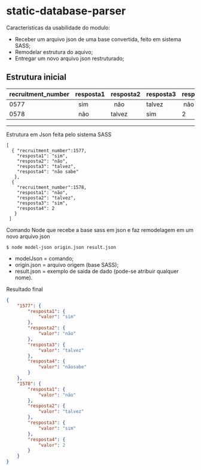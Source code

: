 # static-database-parser

Características da usabilidade do modulo:

* Receber um arquivo json de uma base convertida, feito em sistema SASS;
* Remodelar  estrutura do aquivo;
* Entregar um novo arquivo json restruturado;

Estrutura inicial
--------------------------------------------------------------------
recruitment_number |  resposta1 | resposta2 | resposta3 | resposta4
-------------------|------------|-----------|-----------|----------
        0577       |   sim      |   não     |  talvez   |  não sabe
        0578       |   não      |   talvez  |    sim    |     2
--------------------------------------------------------------------

Estrutura em Json feita pelo sistema SASS 

```
[
  { "recruitment_number":1577,
    "resposta1": "sim",
    "resposta2": "não",
    "resposta3": "talvez",
    "resposta4": "não sabe"
   },
  {
    "recruitment_number":1578,
    "resposta1": "não",
    "resposta2": "talvez",
    "resposta3": "sim",
    "resposta4": 2
   }
 ]

```
Comando Node que recebe a base sass em json e faz remodelagem em um novo arquivo json 

```node
$ node model-json origin.json result.json
```
* modelJson = comando;
* origin.json = arquivo origem (base SASS);
* result.json = exemplo de saida de dado (pode-se atribuir qualquer nome).

Resultado final

```json
{
    "1577": {
        "resposta1": {
            "valor": "sim"
        },
        "resposta2": {
            "valor": "não"
        },
        "resposta3": {
            "valor": "talvez"
        },
        "resposta4": {
            "valor": "nãosabe"
        }
    },
    "1578": {
        "resposta1": {
            "valor": "não"
        },
        "resposta2": {
            "valor": "talvez"
        },
        "resposta3": {
            "valor": "sim"
        },
        "resposta4": {
            "valor": 2
        }
    }
}

```



 
 
 





